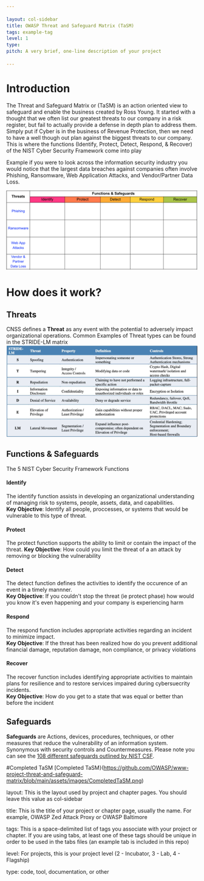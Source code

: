 ```yaml
---

layout: col-sidebar
title: OWASP Threat and Safeguard Matrix (TaSM)
tags: example-tag
level: 1
type: 
pitch: A very brief, one-line description of your project

---
```

# Introduction
The Threat and Safeguard Matrix or (TaSM) is an action oriented view to safeguard and enable the business created by Ross Young.  It started with a thought that we often list our greatest threats to our company in a risk register, but fail to actually provide a defense in depth plan to address them.  Simply put if Cyber is in the business of Revenue Protection, then we need to have a well though out plan against the biggest threats to our company.  This is where the functions (Identify, Protect, Detect, Respond, & Recover) of the NIST Cyber Security Framework come into play

Example if you were to look across the information security industry you would notice that the largest data breaches against companies often involve Phishing, Ransomware, Web Application Attacks, and Vendor/Partner Data Loss.

![TaSM](https://github.com/OWASP/www-project-threat-and-safeguard-matrix/blob/main/assets/images/TaSM%20Matrix.png)

# How does it work?

## Threats
CNSS defines a **Threat** as any event with the potential to adversely impact organizational operations.
Common Examples of Threat types can be found in the STRIDE-LM matrix
![STRIDE-LM](https://github.com/OWASP/www-project-threat-and-safeguard-matrix/blob/main/assets/images/StrideLM.png)

## Functions & Safeguards

The 5 NIST Cyber Security Framework Functions
#### Identify 
The identify function assists in developing an organizational understanding of managing risk to systems, people, assets, data, and capabilities.  
**Key Objective**: Identify all people, proccesses, or systems that would be vulnerable to this type of threat.  
#### Protect
The protect function supports the ability to limit or contain the impact of the threat. 
**Key Objective**: How could you limit the threat of a an attack by removing or blocking the vulnerability
#### Detect
The detect function defines the activities to identify the occurence of an event in a timely mannner.  
**Key Objective**: If you couldn't stop the threat (ie protect phase) how would you know it's even happening and your company is experiencing harm
#### Respond
The respond function includes appropriate activities regarding an incident to minimize impact.  
**Key Objective**: If the threat has been realized how do you prevent additional financial damage, reputation damage, non compliance, or privacy violations 
#### Recover
The recover function includes identifying appropriate activities to maintain plans for resilience and to restore services impaired during cybersuecrity incidents.  
**Key Objective**: How do you get to a state that was equal or better than before the incident

## Safeguards
**Safeguards** are Actions, devices, procedures, techniques, or other measures that reduce the vulnerability of an information system. Synonymous with security controls and Countermeasures.  Please note you can see the [108 different safeguards outlined by NIST CSF](https://github.com/OWASP/www-project-threat-and-safeguard-matrix/blob/main/Nist_CSF_Safeguards).

#Completed TaSM
[Completed TaSM}(https://github.com/OWASP/www-project-threat-and-safeguard-matrix/blob/main/assets/images/CompletedTaSM.png)


layout: This is the layout used by project and chapter pages.  You should leave this value as col-sidebar

title: This is the title of your project or chapter page, usually the name.  For example, OWASP Zed Attack Proxy or OWASP Baltimore

tags: This is a space-delimited list of tags you associate with your project or chapter.  If you are using tabs, at least one of these tags should be unique in order to be used in the tabs files (an example tab is included in this repo) 

level: For projects, this is your project level (2 - Incubator, 3 - Lab, 4 - Flagship)

type: code, tool, documentation, or other
